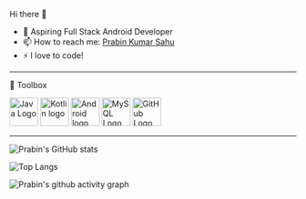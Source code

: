 Hi there 👋

<ul>
  
<li>🌱 Aspiring Full Stack Android Developer</li>

<li><g-emoji class="g-emoji" alias="mailbox" fallback-src="https://github.githubassets.com/images/icons/emoji/unicode/1f4eb.png">📫</g-emoji> How to reach me: <a href="https://www.linkedin.com/in/prabin-kumar-sahu-01a26a148/" rel="nofollow">Prabin Kumar Sahu</a></li>
<li>⚡ I love to code!</li>
</ul>


---
🧰 Toolbox
 
<img src="https://cdn.vox-cdn.com/thumbor/_AobZZDt_RVStktVR7mUZpBkovc=/0x0:640x427/1200x800/filters:focal(0x0:640x427)/cdn.vox-cdn.com/assets/1087137/java_logo_640.jpg" alt="Java Logo" width="50" height="50"/>       <img src="https://kotlinlang.org/assets/images/open-graph/kotlin_250x250.png" alt="Kotlin logo" width="50" height="50"/>        <img src="https://upload.wikimedia.org/wikipedia/commons/thumb/d/d7/Android_robot.svg/1200px-Android_robot.svg.png" alt="Android logo" width="50" height="50"/>       <img src="https://cdn.worldvectorlogo.com/logos/mysql-5.svg" alt="MySQL Logo" width="50" height="50"/>       <img src="https://ih1.redbubble.net/image.319955600.0912/st,small,507x507-pad,600x600,f8f8f8.u10.jpg" alt="GitHub Logo" width="50" height="50"/>       

---



![Prabin's GitHub stats](https://github-readme-stats.vercel.app/api?username=prabinkumarsahu28&show_icons=true&theme=radical)

![Top Langs](https://github-readme-stats.vercel.app/api/top-langs/?username=prabinkumarsahu28&layout=compact&theme=radical)


![Prabin's github activity graph](https://activity-graph.herokuapp.com/graph?username=prabinkumarsahu28&theme=dracula)

